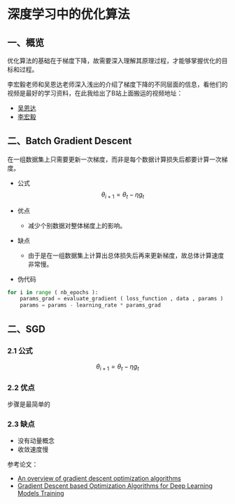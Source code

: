 # 深度学习中的优化算法

## 一、概览

优化算法的基础在于梯度下降，故需要深入理解其原理过程，才能够掌握优化的目标和过程。

李宏毅老师和吴恩达老师深入浅出的介绍了梯度下降的不同层面的信息，看他们的视频是最好的学习资料，在此我给出了B站上面搬运的视频地址：

- [吴恩达](https://www.bilibili.com/video/BV164411b7dx?p=9)
- [李宏毅](https://www.bilibili.com/video/BV13x411v7US?p=6)

## 二、Batch Gradient Descent

在一组数据集上只需要更新一次梯度，而非是每个数据计算损失后都要计算一次梯度。

- 公式
  $$
  \theta_{i+1}=\theta_{t}-\eta g_{t}
  $$

- 优点

  - 减少个别数据对整体梯度上的影响。

- 缺点

  - 由于是在一组数据集上计算出总体损失后再来更新梯度，故总体计算速度非常慢。

- 伪代码

```python
for i in range ( nb_epochs ):
    params_grad = evaluate_gradient ( loss_function , data , params )
    params = params - learning_rate * params_grad
```



## 二、SGD

### 2.1 公式

$$
\theta_{i+1}=\theta_{t}-\eta g_{t}
$$

### 2.2 优点

步骤是最简单的

### 2.3 缺点

- 没有动量概念
- 收敛速度慢



参考论文：

- [An overview of gradient descent optimization algorithms](http://arxiv.org/abs/1609.04747)
- [Gradient Descent based Optimization Algorithms for Deep Learning Models Training](http://arxiv.org/abs/1903.03614)

